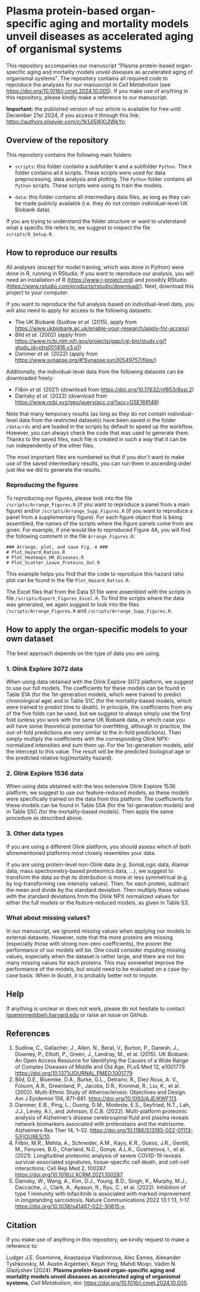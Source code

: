 # Plasma protein-based organ-specific aging and mortality models unveil diseases as accelerated aging of organismal systems

This repository accompanies our manuscript "Plasma protein-based organ-specific aging and mortality models unveil diseases as accelerated aging of organismal systems". The repository contains all required code to reproduce the analyses for our manuscript in *Cell Metabolism* (see https://doi.org/10.1016/j.cmet.2024.10.005). If you make use of anything in this repository, please kindly make a reference to our manuscript.

**Important:** the published version of our article is available for free until December 21st 2024, if you access it through this link: https://authors.elsevier.com/c/1k1Jj5WXUlWkYn.

## Overview of the repository

This repository contains the following main folders:

- `scripts`: this folder contains a subfolder `R` and a subfolder `Python`. The `R` folder contains all `R` scripts. These scripts were used for data preprocessing, data analysis and plotting. The `Python` folder contains all `Python` scripts. These scripts were using to train the models.

- `data`: this folder contains all intermediary data files, as long as they can be made publicly available (i.e. they do not contain individual-level UK Biobank data).

If you are trying to understand the folder structure or want to understand what a specific file refers to, we suggest to inspect the file `scripts/0_Setup.R`.

## How to reproduce our results

All analyses (except for model training, which was done in Python) were done in R, running in RStudio. If you want to reproduce our analysis, you will need an installation of R (https://www.r-project.org) and possibly RStudio (https://www.rstudio.com/products/rstudio/download/). Next, download this project to your computer.

If you want to reproduce the full analysis based on individual-level data, you will also need to apply for access to the following datasets:
- The UK Biobank (Sudlow *et al.* (2015), apply from https://www.ukbiobank.ac.uk/enable-your-research/apply-for-access)
- Bild *et al.* (2002) (apply from https://www.ncbi.nlm.nih.gov/projects/gap/cgi-bin/study.cgi?study_id=phs001416.v3.p1)
- Dammer *et al.* (2022) (apply from https://www.synapse.org/#!Synapse:syn30549757/files/)

Additionally, the individual-level data from the following datasets can be downloaded freely:
- Filbin *et al.* (2021) (download from https://doi.org/10.17632/nf853r8xsj.2)
- Damsky *et al.* (2022) (download from https://www.ncbi.xyz/geo/query/acc.cgi?acc=GSE169148)

Note that many temporary results (as long as they do not contain individual-level data from the restricted datasets) have been saved in the folder `/data/rds` and are loaded in the scripts by default to speed up the workflow. However, you can always check the code that was used to generate them. Thanks to the saved files, each file is created in such a way that it can be run independently of the other files.

The most important files are numbered so that if you don't want to make use of the saved intermediary results, you can run them in ascending order just like we did to generate the results.

### Reproducing the figures

To reproducing our figures, please look into the file `/scripts/Arrange_Figures.R` (if you want to reproduce a panel from a main figure) and/or `/scripts/Arrange_Supp_Figures.R` (if you want to reproduce a panel from a supplementary figure). For each figure object that is being assembled, the names of the scripts where the figure panels come from are given. For example, if one would like to reproduced Figure 4A, you will find the following comment in the file `Arrange_Figures.R`:

```
### Arrange, plot, and save Fig. 4 ###
# Plot_Hazard_Ratios.R
# Plot_Heatmaps_HR_Diseases.R
# Plot_Scatter_Leave_Proteins_Out.R
```
This example helps you find that the code to reproduce this hazard ratio plot can be found in the file `Plot_Hazard_Ratios.R`.

The Excel files that from the Data S1 file were assembled with the scripts in file `/scripts/Export_Figures_Excel.R`. To find the scripts where the data was generated, we again suggest to look into the files `/scripts/Arrange_Figures.R` and `/scripts/Arrange_Supp_Figures.R`.

## How to apply the organ-specific models to your own dataset

The best approach depends on the type of data you are using.

### 1. Olink Explore 3072 data

When using data obtained with the Olink Explore 3072 platform, we suggest to use our full models.
The coefficients for these models can be found in Table S1A (for the 1st-generation models, which were trained to predict chronological age) and in Table S1C (for the mortality-based models, which were trained to predict time to death).
In principle, the coefficients from any of the five folds can be used, but we suggest to always simply use the first fold (unless you work with the same UK Biobank data, in which case you will have some theoretical potential for overfitting, although in practice, the out-of-fold predictions are very similar to the in-fold predictions).
Then simply multiply the coefficients with the corresponding Olink NPX-normalized intensities and sum them up.
For the 1st-generation models, add the intercept to this value.
The result will be the predicted biological age or the predicted relative log(mortality hazard).

### 2. Olink Explore 1536 data

When using data obtained with the less extensive Olink Explore 1536 platform, we suggest to use our feature-reduced models, as these models were specifically trained on the data from this platform.
The coefficients for these models can be found in Table S5A (for the 1st-generation models) and in Table S5C (for the mortality-based models).
Then apply the same procedure as described above.

### 3. Other data types

If you are using a different Olink platform, you should assess which of both aforementioned platforms most closely resembles your data.

If you are using protein-level non-Olink data (e.g. SomaLogic data, Alamar data, mass spectrometry-based proteomics data, ...), we suggest to transform the data so that its distribution is more or less symmetrical (e.g. by log-transforming raw intensity values). Then, for each protein, subtract the mean and divide by the standard deviation. Then multiply these values with the standard deviations from the Olink NPX normalized values for either the full models or the feature-reduced models, as given in Table S3.

### What about missing values?

In our manuscript, we ignored missing values when applying our models to external datasets. 
However, note that the more proteins are missing (especially those with strong non-zero coefficients), the poorer the performance of our models will be.
One could consider imputing missing values, especially when the dataset is rather large, and there are not too many missing values for each proteins.
This may somewhat improve the performance of the models, but would need to be evaluated on a case-by-case basis.
When in doubt, it is probably better not to impute.

## Help

If anything is unclear or does not work, please do not hesitate to contact lgoeminne@bwh.harvard.edu or raise an issue on GitHub.

## References

1. Sudlow, C., Gallacher, J., Allen, N., Beral, V., Burton, P., Danesh, J., Downey, P., Elliott, P., Green, J., Landray, M., et al. (2015). UK Biobank: An Open Access Resource for Identifying the Causes of a Wide Range of Complex Diseases of Middle and Old Age. PLoS Med 12, e1001779. https://doi.org/10.1371/JOURNAL.PMED.1001779
2. Bild, D.E., Bluemke, D.A., Burke, G.L., Detrano, R., Diez Roux, A. V., Folsom, A.R., Greenland, P., Jacobs, D.R., Kronmal, R., Liu, K., et al. (2002). Multi-Ethnic Study of Atherosclerosis: Objectives and Design. Am J Epidemiol 156, 871–881. https://doi.org/10.1093/AJE/KWF113.
3. Dammer, E.B., Ping, L., Duong, D.M., Modeste, E.S., Seyfried, N.T., Lah, J.J., Levey, A.I., and Johnson, E.C.B. (2022). Multi-platform proteomic analysis of Alzheimer’s disease cerebrospinal fluid and plasma reveals network biomarkers associated with proteostasis and the matrisome. Alzheimers Res Ther 14, 1–32. https://doi.org/10.1186/S13195-022-01113-5/FIGURES/10.
4. Filbin, M.R., Mehta, A., Schneider, A.M., Kays, K.R., Guess, J.R., Gentili, M., Fenyves, B.G., Charland, N.C., Gonye, A.L.K., Gushterova, I., et al. (2021). Longitudinal proteomic analysis of severe COVID-19 reveals survival-associated signatures, tissue-specific cell death, and cell-cell interactions. Cell Rep Med 2, 100287. https://doi.org/10.1016/J.XCRM.2021.100287.
5. Damsky, W., Wang, A., Kim, D.J., Young, B.D., Singh, K., Murphy, M.J., Daccache, J., Clark, A., Ayasun, R., Ryu, C., et al. (2022). Inhibition of type 1 immunity with tofacitinib is associated with marked improvement in longstanding sarcoidosis. Nature Communications 2022 13:1 13, 1–17. https://doi.org/10.1038/s41467-022-30615-x.

## Citation

If you make use of anything in this repository, we kindly request to make a reference to: 

Ludger J.E. Goeminne, Anastasiya Vladimirova, Alec Eames, Alexander Tyshkovskiy, M. Austin Argentieri, Kejun Ying, Mahdi Moqri, Vadim N. Gladyshev (2024). **Plasma protein-based organ-specific aging and mortality models unveil diseases as accelerated aging of organismal systems**, *Cell Metabolism*, doi: https://doi.org/10.1016/j.cmet.2024.10.005.
